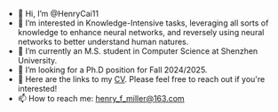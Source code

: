 - 👋 Hi, I’m @HenryCai11
- 👀 I’m interested in Knowledge-Intensive tasks, leveraging all sorts of knowledge to enhance neural networks, and reversely using neural networks to better understand human natures.
- 🌱 I’m currently an M.S. student in Computer Science at Shenzhen University.
- 💞️ I’m looking for a Ph.D position for Fall 2024/2025.
- 📖 Here are the links to my [CV](./CV_CM.pdf). Please feel free to reach out if you're interested!
- 📫 How to reach me: henry_f_miller@163.com

<!---
HenryCai11/HenryCai11 is a ✨ special ✨ repository because its `README.md` (this file) appears on your GitHub profile.
You can click the Preview link to take a look at your changes.
--->
